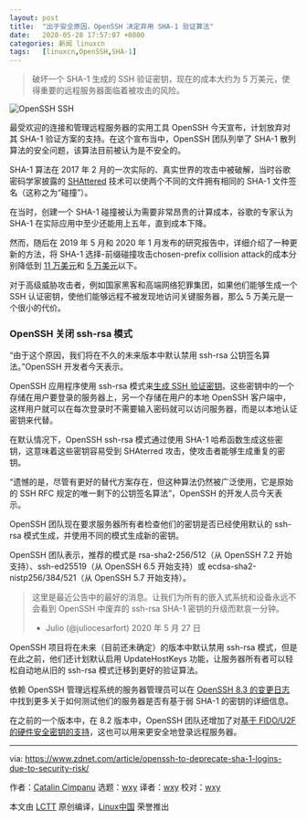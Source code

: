 ```yaml
---
layout: post
title:	"出于安全原因，OpenSSH 决定弃用 SHA-1 验证算法"
date:	2020-05-28 17:57:07 +0800 
categories:	新闻 linuxcn 
tags:	[linuxcn,OpenSSH,SHA-1]
---
```




> 
> 破坏一个 SHA-1 生成的 SSH 验证密钥，现在的成本大约为 5 万美元，使得重要的远程服务器面临着被攻击的风险。
> 
> 
> 


![OpenSSH SSH](/Asserts/Images//attachment/album/202005/28/175710huryrfkqfzfbufrk.png)


最受欢迎的连接和管理远程服务器的实用工具 OpenSSH 今天宣布，计划放弃对其 SHA-1 验证方案的支持。在这个宣布当中，OpenSSH 团队列举了 SHA-1 散列算法的安全问题，该算法目前被认为是不安全的。


SHA-1 算法在 2017 年 2 月的一次实际的、真实世界的攻击中被破解，当时谷歌密码学家披露的 [SHAttered](https://shattered.it/) 技术可以使两个不同的文件拥有相同的 SHA-1 文件签名（这称之为“碰撞”）。


在当时，创建一个 SHA-1 碰撞被认为需要非常昂贵的计算成本，谷歌的专家认为 SHA-1 在实际应用中至少还能用上五年，直到成本下降。


然而，随后在 2019 年 5 月和 2020 年 1 月发布的研究报告中，详细介绍了一种更新的方法，将 SHA-1 选择-前缀碰撞攻击chosen-prefix collision attack的成本分别降低到 [11 万美元](https://www.zdnet.com/article/sha-1-collision-attacks-are-now-actually-practical-and-a-looming-danger/)和 [5 万美元](https://eprint.iacr.org/2020/014.pdf)以下。


对于高级威胁攻击者，例如国家黑客和高端网络犯罪集团，如果他们能够生成一个 SSH 认证密钥，使他们能够远程不被发现地访问关键服务器，那么 5 万美元是一个很小的代价。


### OpenSSH 关闭 ssh-rsa 模式


“由于这个原因，我们将在不久的未来版本中默认禁用 ssh-rsa 公钥签名算法。”OpenSSH 开发者今天表示。


OpenSSH 应用程序使用 ssh-rsa 模式来[生成 SSH 验证密钥](https://www.ssh.com/ssh/public-key-authentication)。这些密钥中的一个存储在用户要登录的服务器上，另一个存储在用户的本地 OpenSSH 客户端中，这样用户就可以在每次登录时不需要输入密码就可以访问服务器，而是以本地认证密钥来代替。


在默认情况下，OpenSSH ssh-rsa 模式通过使用 SHA-1 哈希函数生成这些密钥，这意味着这些密钥容易受到 SHAterred 攻击，使攻击者能够生成重复的密钥。


“遗憾的是，尽管有更好的替代方案存在，但这种算法仍然被广泛使用，它是原始的 SSH RFC 规定的唯一剩下的公钥签名算法”，OpenSSH 的开发人员今天表示。


OpenSSH 团队现在要求服务器所有者检查他们的密钥是否已经使用默认的 ssh-rsa 模式生成，并使用不同的模式生成新的密钥。


OpenSSH 团队表示，推荐的模式是 rsa-sha2-256/512（从 OpenSSH 7.2 开始支持）、ssh-ed25519（从 OpenSSH 6.5 开始支持）或 ecdsa-sha2-nistp256/384/521（从 OpenSSH 5.7 开始支持）。



> 
> 这里是最近公告中的最好的消息。让我们为所有的嵌入式系统和设备永远不会看到 OpenSSH 中废弃的 ssh-rsa SHA-1 密钥的升级而默哀一分钟。
> 
> 
> - Julio (@juliocesarfort) 2020 年 5 月 27 日
> 
> 
> 


OpenSSH 项目将在未来（目前还未确定）的版本中默认禁用 ssh-rsa 模式，但是在此之前，他们还计划默认启用 UpdateHostKeys 功能，让服务器所有者可以轻松自动地从旧的 ssh-rsa 模式迁移到更好的验证算法。


依赖 OpenSSH 管理远程系统的服务器管理员可以在 [OpenSSH 8.3 的变更日志](http://www.openssh.com/txt/release-8.3)中找到更多关于如何测试他们的服务器是否有基于弱 SHA-1 的密钥的详细信息。


在之前的一个版本中，在 8.2 版本中，OpenSSH 团队还增加了对[基于 FIDO/U2F 的硬件安全密钥的支持](https://www.zdnet.com/article/openssh-adds-support-for-fidou2f-security-keys/)，这也可以用来更安全地登录远程服务器。




---


via: <https://www.zdnet.com/article/openssh-to-deprecate-sha-1-logins-due-to-security-risk/>


作者：[Catalin Cimpanu](https://www.zdnet.com/meet-the-team/us/catalin.cimpanu/) 选题：[wxy](https://github.com/wxy) 译者：[wxy](https://github.com/wxy) 校对：[wxy](https://github.com/wxy)


本文由 [LCTT](https://github.com/LCTT/TranslateProject) 原创编译，[Linux中国](/article-12257-1.html) 荣誉推出
